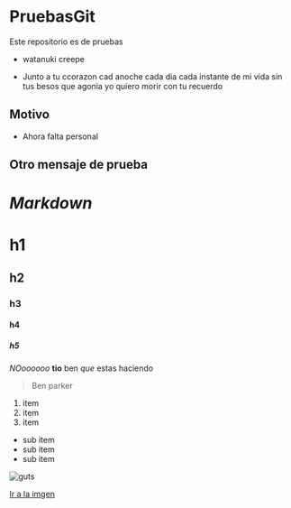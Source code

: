 # PruebasGit

Este repositorio es de pruebas

* watanuki creepe

* Junto a tu ccorazon cad anoche cada dia cada instante de mi vida sin tus besos que agonia yo quiero morir con tu recuerdo

## Motivo

* Ahora falta personal

## Otro mensaje de prueba

# **_Markdown_**

# h1
## h2
### h3
#### h4
##### h5

*NOoooooo* **tio** ben _que_ estas haciendo

> Ben parker

1. item
2. item
3. item
  * sub item
  * sub item
  * sub item

![guts](https://images.saymedia-content.com/.image/t_share/MTczOTM5NzMzODQyMzcxNjQ4/guts-a-berserk-character-analysis.jpg)

[Ir a la imgen](https://images.saymedia-content.com/.image/t_share/MTczOTM5NzMzODQyMzcxNjQ4/guts-a-berserk-character-analysis.jpg)
